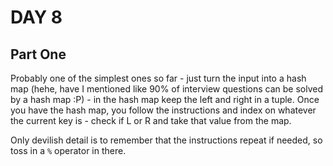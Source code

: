 # DAY 8

## Part One
Probably one of the simplest ones so far - just turn the input into a hash map (hehe, have I mentioned like 90% of interview questions can be solved by a hash map :P) - in the hash map keep the left and right in a tuple.
Once you have the hash map, you follow the instructions and index on whatever the current key is - check if L or R and take that value from the map.

Only devilish detail is to remember that the instructions repeat if needed, so toss in a `%` operator in there.

